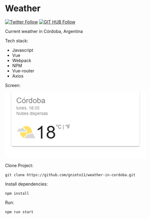 # Weather

[![Twitter Follow](https://img.shields.io/twitter/follow/maktub82.svg?style=social&label=Follow)](https://twitter.com/gonzalonietot)
[![GIT HUB Follow](]https://img.shields.io/github/followers/gnieto11?label=1&style=social)](https://github.com/gnieto11)


Current weather in Córdoba, Argentina

Tech stack:

* Javascript
* Vue
* Webpack
* NPM
* Vue-router
* Axios


Screen: 

![Les presento el clima de Córdoba](https://raw.githubusercontent.com/gnieto11/weather-in-cordoba/master/src/assets/demo.png)

Clone Project:
```
git clone https://github.com/gnieto11/weather-in-cordoba.git
```

Install dependencies:
```
npm install
```
Run:

```
npm run start
```
